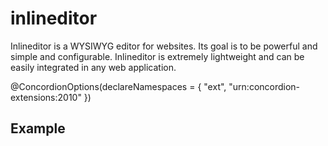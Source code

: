 
# inlineditor
Inlineditor is a WYSIWYG editor for websites. Its goal is to be powerful and simple and configurable. Inlineditor is extremely lightweight and can be easily integrated in any web application.

@ConcordionOptions(declareNamespaces = { "ext", "urn:concordion-extensions:2010" })
<script src="../dist/js/inlineditor.js"></script>
## Example
<div id="container"></div>

<script>
  $.fn.inlineditor("div#container", {
    
  });
</script>
